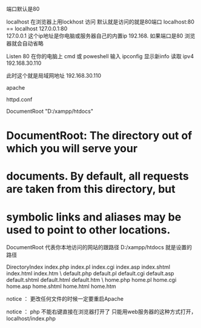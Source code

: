 端口默认是80

localhost 在浏览器上用lockhost 访问 默认就是访问的就是80端口
localhost:80 == localhost
127.0.0.1:80  
127.0.0.1  这个ip地址是你电脑或服务器自己的内置ip
192.168.
如果端口是80 浏览器就会自动省略

Listen 80
在你的电脑上 cmd 或 poweshell 输入 ipconfig
显示新info 读取  ipv4 192.168.30.110

此时这个就是局域网地址
192.168.30.110

apache

httpd.conf  

DocumentRoot "D:/xampp/htdocs"
# DocumentRoot: The directory out of which you will serve your
# documents. By default, all requests are taken from this directory, but
# symbolic links and aliases may be used to point to other locations.
DocumentRoot 代表你本地访问的网站的跟路径
D:/xampp/htdocs 就是设置的路径



<IfModule dir_module>
    <!-- 按照这个顺序读取 -->
    DirectoryIndex index.php index.pl index.cgi index.asp index.shtml index.html index.htm \
                   default.php default.pl default.cgi default.asp default.shtml default.html default.htm \
                   home.php home.pl home.cgi home.asp home.shtml home.html home.htm
</IfModule>


notice ：
更改任何文件的时候一定要重启Apache

notice ： php 不能右键直接在浏览器打开了 只能用web服务器的这种方式打开， localhost/index.php
